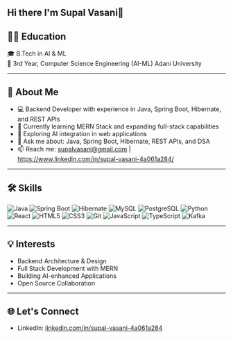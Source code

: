 ## Hi there I'm Supal Vasani👋

## 👨‍🎓 Education
🎓 B.Tech in AI & ML  
📍 3rd Year, Computer Science Engineering (AI-ML) Adani University

---

## 🚀 About Me
- 💻 Backend Developer with experience in Java, Spring Boot, Hibernate, and REST APIs
- 🌱 Currently learning MERN Stack and expanding full-stack capabilities
- 🔬 Exploring AI integration in web applications
- 💬 Ask me about: Java, Spring Boot, Hibernate, REST APIs, and DSA
- 📫 Reach me: supalvasani@gmail.com | https://www.linkedin.com/in/supal-vasani-4a061a284/

---

## 🛠️ Skills

![Java](https://img.shields.io/badge/Java-%23ED8B00.svg?style=flat&logo=openjdk&logoColor=white)
![Spring Boot](https://img.shields.io/badge/Spring_Boot-%236DB33F.svg?style=flat&logo=spring-boot&logoColor=white)
![Hibernate](https://img.shields.io/badge/Hibernate-%2331454A.svg?style=flat&logo=hibernate&logoColor=white)
![MySQL](https://img.shields.io/badge/MySQL-%2300f.svg?style=flat&logo=mysql&logoColor=white)
![PostgreSQL](https://img.shields.io/badge/PostgreSQL-%23316192.svg?style=flat&logo=postgresql&logoColor=white)
![Python](https://img.shields.io/badge/Python-%2314354C.svg?style=flat&logo=python&logoColor=white)
![React](https://img.shields.io/badge/React-%2320232a.svg?style=flat&logo=react&logoColor=%2361DAFB)
![HTML5](https://img.shields.io/badge/HTML5-%23E34F26.svg?style=flat&logo=html5&logoColor=white)
![CSS3](https://img.shields.io/badge/CSS3-%231572B6.svg?style=flat&logo=css3&logoColor=white)
![Git](https://img.shields.io/badge/Git-%23F05033.svg?style=flat&logo=git&logoColor=white)
![JavaScript](https://img.shields.io/badge/JavaScript-%23F7DF1E.svg?style=flat&logo=javascript&logoColor=black)
![TypeScript](https://img.shields.io/badge/TypeScript-%233178C6.svg?style=flat&logo=typescript&logoColor=white)
![Kafka](https://img.shields.io/badge/Kafka-%23231F20.svg?style=flat&logo=apachekafka&logoColor=white)

---

## 💡 Interests
- Backend Architecture & Design
- Full Stack Development with MERN
- Building AI-enhanced Applications
- Open Source Collaboration

---

## 🌐 Let's Connect

- LinkedIn: [linkedin.com/in/supal-vasani-4a061a284](https://www.linkedin.com/in/supal-vasani-4a061a284/)


<!--
**supalvasani/supalvasani** is a ✨ _special_ ✨ repository because its `README.md` (this file) appears on your GitHub profile.

Here are some ideas to get you started:

- 🔭 I’m currently working on ...
- 🌱 I’m currently learning ...
- 👯 I’m looking to collaborate on ...
- 🤔 I’m looking for help with ...
- 💬 Ask me about ...
- 📫 How to reach me: ...
- 😄 Pronouns: ...
- ⚡ Fun fact: ...
-->
